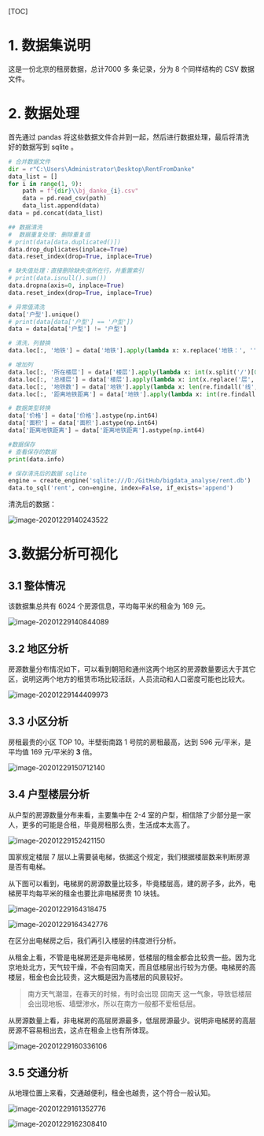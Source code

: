 [TOC]

# 1. 数据集说明

这是一份北京的租房数据，总计7000 多 条记录，分为 8 个同样结构的 CSV 数据文件。

# 2. 数据处理

首先通过 pandas 将这些数据文件合并到一起，然后进行数据处理，最后将清洗好的数据写到 sqlite 。

```python
# 合并数据文件 
dir = r"C:\Users\Administrator\Desktop\RentFromDanke"
data_list = []
for i in range(1, 9):
    path = f"{dir}\\bj_danke_{i}.csv"
    data = pd.read_csv(path)
    data_list.append(data)
data = pd.concat(data_list)

## 数据清洗
#  数据重复处理: 删除重复值
# print(data[data.duplicated()])
data.drop_duplicates(inplace=True)
data.reset_index(drop=True, inplace=True)

# 缺失值处理：直接删除缺失值所在行，并重置索引
# print(data.isnull().sum())
data.dropna(axis=0, inplace=True)
data.reset_index(drop=True, inplace=True)

# 异常值清洗
data['户型'].unique()
# print(data[data['户型'] == '户型'])
data = data[data['户型'] != '户型']

# 清洗，列替换
data.loc[:, '地铁'] = data['地铁'].apply(lambda x: x.replace('地铁：', ''))

# 增加列
data.loc[:, '所在楼层'] = data['楼层'].apply(lambda x: int(x.split('/')[0]))
data.loc[:, '总楼层'] = data['楼层'].apply(lambda x: int(x.replace('层', '').split('/')[-1]))
data.loc[:, '地铁数'] = data['地铁'].apply(lambda x: len(re.findall('线', x)))
data.loc[:, '距离地铁距离'] = data['地铁'].apply(lambda x: int(re.findall('(\d+)米', x)[-1]) if re.findall('(\d+)米', x) else -1)

# 数据类型转换
data['价格'] = data['价格'].astype(np.int64)
data['面积'] = data['面积'].astype(np.int64)
data['距离地铁距离'] = data['距离地铁距离'].astype(np.int64)

#数据保存 
# 查看保存的数据
print(data.info)

# 保存清洗后的数据 sqlite
engine = create_engine('sqlite:///D:/GitHub/bigdata_analyse/rent.db')
data.to_sql('rent', con=engine, index=False, if_exists='append')
```

清洗后的数据：

![image-20201229140243522](https://gitee.com/TurboWay/blogimg/raw/master/img/image-20201229140243522.png)

# 3.数据分析可视化

## 3.1 整体情况

该数据集总共有 6024 个房源信息，平均每平米的租金为 169 元。

![image-20201229140844089](https://gitee.com/TurboWay/blogimg/raw/master/img/image-20201229140844089.png)

## 3.2 地区分析

房源数量分布情况如下，可以看到朝阳和通州这两个地区的房源数量要远大于其它区，说明这两个地方的租赁市场比较活跃，人员流动和人口密度可能也比较大。

![image-20201229144409973](https://gitee.com/TurboWay/blogimg/raw/master/img/image-20201229144409973.png)

## 3.3 小区分析

房租最贵的小区 TOP 10。半壁街南路 1 号院的房租最高，达到 596 元/平米，是平均值 169  元/平米的 **3** 倍。

![image-20201229150712140](https://gitee.com/TurboWay/blogimg/raw/master/img/image-20201229150712140.png)

## 3.4 户型楼层分析

从户型的房源数量分布来看，主要集中在 2-4 室的户型，相信除了少部分是一家人，更多的可能是合租，毕竟房租那么贵，生活成本太高了。

![image-20201229152421150](https://gitee.com/TurboWay/blogimg/raw/master/img/image-20201229152421150.png)

国家规定楼层 7 层以上需要装电梯，依据这个规定，我们根据楼层数来判断房源是否有电梯。

从下图可以看到，电梯房的房源数量比较多，毕竟楼层高，建的房子多，此外，电梯房平均每平米的租金也要比非电梯房贵 10 块钱。

![image-20201229164318475](https://gitee.com/TurboWay/blogimg/raw/master/img/image-20201229164318475.png)

![image-20201229164342776](https://gitee.com/TurboWay/blogimg/raw/master/img/image-20201229164342776.png)

在区分出电梯房之后，我们再引入楼层的纬度进行分析。

从租金上看，不管是电梯房还是非电梯房，低楼层的租金都会比较贵一些。因为北京地处北方，天气较干燥，不会有回南天，而且低楼层出行较为方便。电梯房的高楼层，租金也会比较贵，这大概是因为高楼层的风景较好。

> 南方天气潮湿，在春天的时候，有时会出现 回南天 这一气象，导致低楼层会出现地板、墙壁渗水，所以在南方一般都不爱租低层。

从房源数量上看，非电梯房的高层房源最多，低层房源最少。说明非电梯房的高层房源不容易租出去，这点在租金上也有所体现。

![image-20201229160336106](https://gitee.com/TurboWay/blogimg/raw/master/img/image-20201229160336106.png)

## 3.5 交通分析

从地理位置上来看，交通越便利，租金也越贵，这个符合一般认知。

![image-20201229161352776](https://gitee.com/TurboWay/blogimg/raw/master/img/image-20201229161352776.png)

![image-20201229162308410](https://gitee.com/TurboWay/blogimg/raw/master/img/image-20201229162308410.png)
